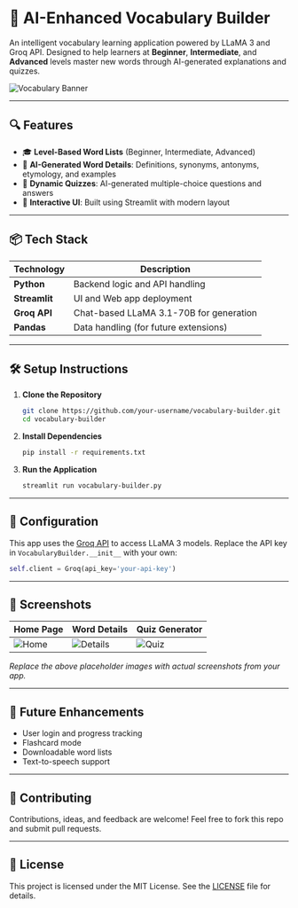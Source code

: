 # 🚀 AI-Enhanced Vocabulary Builder

An intelligent vocabulary learning application powered by LLaMA 3 and Groq API. Designed to help learners at **Beginner**, **Intermediate**, and **Advanced** levels master new words through AI-generated explanations and quizzes.

![Vocabulary Banner](https://img.freepik.com/free-vector/dictionary-concept-illustration_114360-3022.jpg)

---

## 🔍 Features

* 🎓 **Level-Based Word Lists** (Beginner, Intermediate, Advanced)
* 🤖 **AI-Generated Word Details**: Definitions, synonyms, antonyms, etymology, and examples
* 🧠 **Dynamic Quizzes**: AI-generated multiple-choice questions and answers
* 🎨 **Interactive UI**: Built using Streamlit with modern layout

---

## 📦 Tech Stack

| Technology    | Description                             |
| ------------- | --------------------------------------- |
| **Python**    | Backend logic and API handling          |
| **Streamlit** | UI and Web app deployment               |
| **Groq API**  | Chat-based LLaMA 3.1-70B for generation |
| **Pandas**    | Data handling (for future extensions)   |

---

## 🛠️ Setup Instructions

1. **Clone the Repository**

   ```bash
   git clone https://github.com/your-username/vocabulary-builder.git
   cd vocabulary-builder
   ```

2. **Install Dependencies**

   ```bash
   pip install -r requirements.txt
   ```

3. **Run the Application**

   ```bash
   streamlit run vocabulary-builder.py
   ```

---

## 🔑 Configuration

This app uses the [Groq API](https://console.groq.com/) to access LLaMA 3 models. Replace the API key in `VocabularyBuilder.__init__` with your own:

```python
self.client = Groq(api_key='your-api-key')
```

---

## 📸 Screenshots

| Home Page                                                       | Word Details                                                          | Quiz Generator                                                  |
| --------------------------------------------------------------- | --------------------------------------------------------------------- | --------------------------------------------------------------- |
| ![Home](https://i.postimg.cc/nc51vmRj/Screenshot-2025-05-21-152736.png) | ![Details](https://i.postimg.cc/76MtxNkJ/Screenshot-2025-05-21-152805.png) | ![Quiz](https://i.postimg.cc/CxSG0VK7/Screenshot-2025-05-21-152822.png) |

*Replace the above placeholder images with actual screenshots from your app.*

---

## 🚧 Future Enhancements

* User login and progress tracking
* Flashcard mode
* Downloadable word lists
* Text-to-speech support

---

## 🤝 Contributing

Contributions, ideas, and feedback are welcome! Feel free to fork this repo and submit pull requests.

---

## 📜 License

This project is licensed under the MIT License. See the [LICENSE](LICENSE) file for details.

 
